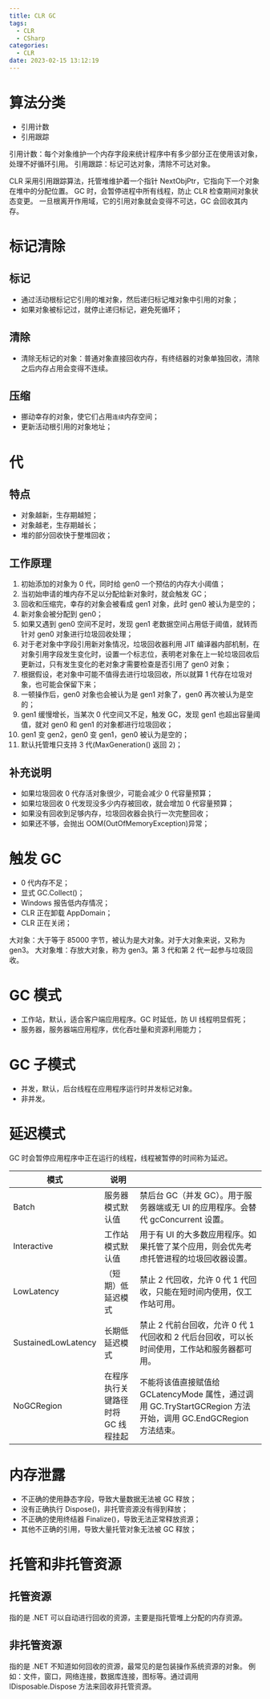 ```yaml
---
title: CLR GC
tags:
  - CLR
  - CSharp
categories:
  - CLR
date: 2023-02-15 13:12:19
---
```


# 算法分类

- 引用计数
- 引用跟踪

引用计数：每个对象维护一个内存字段来统计程序中有多少部分正在使用该对象，处理不好循环引用。
引用跟踪：标记可达对象，清除不可达对象。

CLR 采用引用跟踪算法，托管堆维护着一个指针 NextObjPtr，它指向下一个对象在堆中的分配位置。
GC 时，会暂停进程中所有线程，防止 CLR 检查期间对象状态变更。
一旦根离开作用域，它的引用对象就会变得不可达，GC 会回收其内存。

# 标记清除

## 标记

- 通过活动根标记它引用的堆对象，然后递归标记堆对象中引用的对象；
- 如果对象被标记过，就停止递归标记，避免死循环；

## 清除

- 清除无标记的对象：普通对象直接回收内存，有终结器的对象单独回收，清除之后内存占用会变得不连续。

## 压缩

- 挪动幸存的对象，使它们占用`连续`内存空间；
- 更新活动根引用的对象地址；

# 代

## 特点

- 对象越新，生存期越短；
- 对象越老，生存期越长；
- 堆的部分回收快于整堆回收；

## 工作原理

1. 初始添加的对象为 0 代，同时给 gen0 一个预估的内存大小阈值；
2. 当初始申请的堆内存不足以分配给新对象时，就会触发 GC；
3. 回收和压缩完，幸存的对象会被看成 gen1 对象，此时 gen0 被认为是空的；
4. 新对象会被分配到 gen0；
5. 如果又遇到 gen0 空间不足时，发现 gen1 老数据空间占用低于阈值，就转而针对 gen0 对象进行垃圾回收处理；
6. 对于老对象中字段引用新对象情况，垃圾回收器利用 JIT 编译器内部机制，在对象引用字段发生变化时，设置一个标志位，表明老对象在上一轮垃圾回收后更新过，只有发生变化的老对象才需要检查是否引用了 gen0 对象；
7. 根据假设，老对象中可能不值得去进行垃圾回收，所以就算 1 代存在垃圾对象，也可能会保留下来；
8. 一顿操作后，gen0 对象也会被认为是 gen1 对象了，gen0 再次被认为是空的；
9. gen1 缓慢增长，当某次 0 代空间又不足，触发 GC，发现 gen1 也超出容量阈值，就对 gen0 和 gen1 的对象都进行垃圾回收；
10. gen1 变 gen2，gen0 变 gen1，gen0 被认为是空的；
11. 默认托管堆只支持 3 代(MaxGeneration() 返回 2)；

## 补充说明

- 如果垃圾回收 0 代存活对象很少，可能会减少 0 代容量预算；
- 如果垃圾回收 0 代发现没多少内存被回收，就会增加 0 代容量预算；
- 如果没有回收到足够内存，垃圾回收器会执行一次完整回收；
- 如果还不够，会抛出 OOM(OutOfMemoryException)异常；

# 触发 GC

- 0 代内存不足；
- 显式 GC.Collect()；
- Windows 报告低内存情况；
- CLR 正在卸载 AppDomain；
- CLR 正在关闭；

大对象：大于等于 85000 字节，被认为是大对象。对于大对象来说，又称为 gen3。
大对象堆：存放大对象，称为 gen3。第 3 代和第 2 代一起参与垃圾回收。

# GC 模式

- 工作站，默认，适合客户端应用程序。GC 时延低，防 UI 线程明显假死；
- 服务器，服务器端应用程序，优化吞吐量和资源利用能力；

# GC 子模式

- 并发，默认，后台线程在应用程序运行时并发标记对象。
- 非并发。

# 延迟模式

GC 时会暂停应用程序中正在运行的线程，线程被暂停的时间称为延迟。

| 模式                | 说明                               |                                                                                                                |
| ------------------- | ---------------------------------- | -------------------------------------------------------------------------------------------------------------- |
| Batch               | 服务器模式默认值                   | 禁后台 GC（并发 GC）。用于服务器端或无 UI 的应用程序。会替代 gcConcurrent 设置。                               |
| Interactive         | 工作站模式默认值                   | 用于有 UI 的大多数应用程序。如果托管了某个应用，则会优先考虑托管进程的垃圾回收器设置。                         |
| LowLatency          | （短期）低延迟模式                 | 禁止 2 代回收，允许 0 代 1 代回收，只能在短时间内使用，仅工作站可用。                                          |
| SustainedLowLatency | 长期低延迟模式                     | 禁止 2 代前台回收，允许 0 代 1 代回收和 2 代后台回收，可以长时间使用，工作站和服务器都可用。                   |
| NoGCRegion          | 在程序执行关键路径时将 GC 线程挂起 | 不能将该值直接赋值给 GCLatencyMode 属性，通过调用 GC.TryStartGCRegion 方法开始，调用 GC.EndGCRegion 方法结束。 |

# 内存泄露

- 不正确的使用静态字段，导致大量数据无法被 GC 释放；
- 没有正确执行 Dispose()，非托管资源没有得到释放；
- 不正确的使用终结器 Finalize()，导致无法正常释放资源；
- 其他不正确的引用，导致大量托管对象无法被 GC 释放；

# 托管和非托管资源

## 托管资源

指的是 .NET 可以自动进行回收的资源，主要是指托管堆上分配的内存资源。

## 非托管资源

指的是 .NET 不知道如何回收的资源，最常见的是包装操作系统资源的对象。
例如：文件，窗口，网络连接，数据库连接，图标等。通过调用 IDisposable.Dispose 方法来回收非托管资源。
